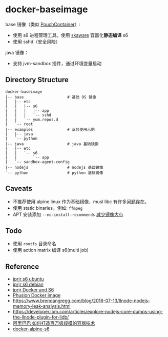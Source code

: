# docker-baseimage

base 镜像（类似 [PouchContainer](https://github.com/AliyunContainerService/pouch)）:
- 使用 s6 进程管理工具。使用 [skaware][just-containers/skaware] 容器化**静态编译** s6
- 使用 sshd（安全风险）

java 镜像：
- 支持 jvm-sandbox 插件，通过环境变量启动

## Directory Structure

```shell
docker-baseimage
|-- base                   # 基础 OS 镜像
|   |-- etc
|   |   |-- s6
|   |   |   |-- app
|   |   |   `-- sshd
|   |   `-- yum.repos.d
|   `-- root
|-- examples               # 业务使用示例
|   |-- java
|   `-- python
|-- java                   # java 基础镜像
|   |-- etc
|   |   `-- s6
|   |       `-- app
|   `-- sandbox-agent-config
|-- nodejs                 # nodejs 基础镜像
`-- python                 # python 基础镜像
```

## Caveats
- 不推荐使用 alpine linux 作为基础镜像，musl libc 有许多[问题存在][ttys3 容器基础镜像的选择]。
- 使用 static binaries。例如: `ffmpeg`
- APT 安装添加 `--no-install-recommends` [减少镜像大小][apt instanll减少镜像大小]

## Todo
- 使用 `rootfs` 目录命名
- 使用 action matrix 编译 s6(multi job)

## Reference
- [jprjr s6 ubuntu](https://github.com/jprjr/docker-ubuntu-stack/tree/master)
- [jprjr s6 debian](https://github.com/jprjr/docker-debian-stack/blob/base-wheezy/base/Dockerfile)
- [jprjr Docker and S6](https://web.archive.org/web/20160304021857/http://blog.tutum.co/2014/12/02/docker-and-s6-my-new-favorite-process-supervisor/)
- [Phusion Docker image](https://github.com/phusion/baseimage-docker)
- https://www.brendangregg.com/blog/2016-07-13/llnode-nodejs-memory-leak-analysis.html
- https://developer.ibm.com/articles/explore-nodejs-core-dumps-using-the-llnode-plugin-for-lldb/
- [阿里巴巴 如何打造百万级规模的容器技术](https://events19.linuxfoundation.cn/wp-content/uploads/2017/11/How-to-Build-Container-Technology-at-Millions-Scale-in-Alibaba_Hongliang-Sun.pdf)
- [docker-alpine-s6](https://github.com/crazy-max/docker-alpine-s6)

[just-containers/skaware]: https://github.com/just-containers/skaware
[ttys3 容器基础镜像的选择]: https://ttys3.dev/blog/do-not-use-alpine-in-production-environment
[apt instanll减少镜像大小]: https://ubuntu.com/blog/we-reduced-our-docker-images-by-60-with-no-install-recommends